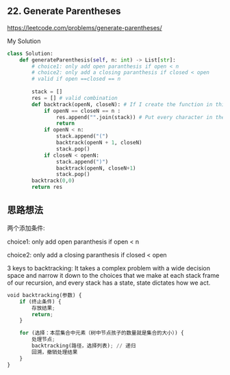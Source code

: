 ## 22. Generate Parentheses

https://leetcode.com/problems/generate-parentheses/

My Solution

```python
class Solution:
    def generateParenthesis(self, n: int) -> List[str]:
        # choice1: only add open paranthesis if open < n
        # choice2: only add a closing paranthesis if closed < open
        # valid if open ==closed == n
        
        stack = [] 
        res = [] # valid combination
        def backtrack(openN, closeN): # If I create the function in this function, I don't need to pass stack/res,n into it because it's nested
            if openN == closeN == n :
                res.append("".join(stack)) # Put every character in the stack and join them together into a empty string
                return
            if openN < n:
                stack.append("(")
                backtrack(openN + 1, closeN)
                stack.pop()
            if closeN < openN:
                stack.append(")")
                backtrack(openN, closeN+1)
                stack.pop()
        backtrack(0,0)
        return res
```

## 思路想法
两个添加条件:

choice1: only add open paranthesis if open < n

choice2: only add a closing paranthesis if closed < open

3 keys to backtracking: It takes a complex problem with a wide decision space and narrow it down to the choices that we make at each stack frame of our recursion, and
every stack has a state, state dictates how we act.
```python
void backtracking(参数) {
    if (终止条件) {
        存放结果;
        return;
    }

    for (选择：本层集合中元素（树中节点孩子的数量就是集合的大小）) {
        处理节点;
        backtracking(路径，选择列表); // 递归
        回溯，撤销处理结果
    }
}
```
